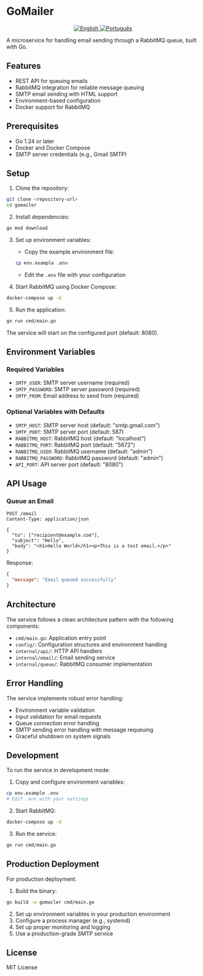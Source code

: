 # GoMailer

<div align="center">
  <a href="#" onclick="switchLanguage('en')" id="en-button">
    <img src="https://img.shields.io/badge/lang-en-red.svg" alt="English">
  </a>
  <a href="#" onclick="switchLanguage('pt-br')" id="pt-br-button">
    <img src="https://img.shields.io/badge/lang-pt--br-green.svg" alt="Português">
  </a>
</div>

<div id="readme-en">

A microservice for handling email sending through a RabbitMQ queue, built with Go.

## Features

- REST API for queuing emails
- RabbitMQ integration for reliable message queuing
- SMTP email sending with HTML support
- Environment-based configuration
- Docker support for RabbitMQ

## Prerequisites

- Go 1.24 or later
- Docker and Docker Compose
- SMTP server credentials (e.g., Gmail SMTP)

## Setup

1. Clone the repository:

```bash
git clone <repository-url>
cd gomailer
```

2. Install dependencies:

```bash
go mod download
```

3. Set up environment variables:

   - Copy the example environment file:

   ```bash
   cp env.example .env
   ```

   - Edit the `.env` file with your configuration

4. Start RabbitMQ using Docker Compose:

```bash
docker-compose up -d
```

5. Run the application:

```bash
go run cmd/main.go
```

The service will start on the configured port (default: 8080).

## Environment Variables

### Required Variables

- `SMTP_USER`: SMTP server username (required)
- `SMTP_PASSWORD`: SMTP server password (required)
- `SMTP_FROM`: Email address to send from (required)

### Optional Variables with Defaults

- `SMTP_HOST`: SMTP server host (default: "smtp.gmail.com")
- `SMTP_PORT`: SMTP server port (default: 587)
- `RABBITMQ_HOST`: RabbitMQ host (default: "localhost")
- `RABBITMQ_PORT`: RabbitMQ port (default: "5672")
- `RABBITMQ_USER`: RabbitMQ username (default: "admin")
- `RABBITMQ_PASSWORD`: RabbitMQ password (default: "admin")
- `API_PORT`: API server port (default: "8080")

## API Usage

### Queue an Email

```http
POST /email
Content-Type: application/json

{
  "to": ["recipient@example.com"],
  "subject": "Hello",
  "body": "<h1>Hello World</h1><p>This is a test email.</p>"
}
```

Response:

```json
{
  "message": "Email queued successfully"
}
```

## Architecture

The service follows a clean architecture pattern with the following components:

- `cmd/main.go`: Application entry point
- `config/`: Configuration structures and environment handling
- `internal/api/`: HTTP API handlers
- `internal/email/`: Email sending service
- `internal/queue/`: RabbitMQ consumer implementation

## Error Handling

The service implements robust error handling:

- Environment variable validation
- Input validation for email requests
- Queue connection error handling
- SMTP sending error handling with message requeuing
- Graceful shutdown on system signals

## Development

To run the service in development mode:

1. Copy and configure environment variables:

```bash
cp env.example .env
# Edit .env with your settings
```

2. Start RabbitMQ:

```bash
docker-compose up -d
```

3. Run the service:

```bash
go run cmd/main.go
```

## Production Deployment

For production deployment:

1. Build the binary:

```bash
go build -o gomailer cmd/main.go
```

2. Set up environment variables in your production environment
3. Configure a process manager (e.g., systemd)
4. Set up proper monitoring and logging
5. Use a production-grade SMTP service

## License

MIT License

</div>

<div id="readme-pt-br" style="display: none;">

Um microsserviço para manipulação de envio de emails através de uma fila RabbitMQ, construído com Go.

## Funcionalidades

- API REST para enfileiramento de emails
- Integração com RabbitMQ para enfileiramento confiável de mensagens
- Envio de emails via SMTP com suporte a HTML
- Configuração baseada em variáveis de ambiente
- Suporte a Docker para RabbitMQ

## Pré-requisitos

- Go 1.24 ou superior
- Docker e Docker Compose
- Credenciais de servidor SMTP (ex: Gmail SMTP)

## Configuração

1. Clone o repositório:

```bash
git clone <repository-url>
cd gomailer
```

2. Instale as dependências:

```bash
go mod download
```

3. Configure as variáveis de ambiente:

   - Copie o arquivo de exemplo de ambiente:

   ```bash
   cp env.example .env
   ```

   - Edite o arquivo `.env` com suas configurações

4. Inicie o RabbitMQ usando Docker Compose:

```bash
docker-compose up -d
```

5. Execute a aplicação:

```bash
go run cmd/main.go
```

O serviço iniciará na porta configurada (padrão: 8080).

## Variáveis de Ambiente

### Variáveis Obrigatórias

- `SMTP_USER`: Usuário do servidor SMTP (obrigatório)
- `SMTP_PASSWORD`: Senha do servidor SMTP (obrigatório)
- `SMTP_FROM`: Endereço de email de envio (obrigatório)

### Variáveis Opcionais com Valores Padrão

- `SMTP_HOST`: Host do servidor SMTP (padrão: "smtp.gmail.com")
- `SMTP_PORT`: Porta do servidor SMTP (padrão: 587)
- `RABBITMQ_HOST`: Host do RabbitMQ (padrão: "localhost")
- `RABBITMQ_PORT`: Porta do RabbitMQ (padrão: "5672")
- `RABBITMQ_USER`: Usuário do RabbitMQ (padrão: "admin")
- `RABBITMQ_PASSWORD`: Senha do RabbitMQ (padrão: "admin")
- `API_PORT`: Porta do servidor API (padrão: "8080")

## Uso da API

### Enfileirar um Email

```http
POST /email
Content-Type: application/json

{
  "to": ["destinatario@exemplo.com"],
  "subject": "Olá",
  "body": "<h1>Olá Mundo</h1><p>Este é um email de teste.</p>"
}
```

Resposta:

```json
{
  "message": "Email enfileirado com sucesso"
}
```

## Arquitetura

O serviço segue um padrão de arquitetura limpa com os seguintes componentes:

- `cmd/main.go`: Ponto de entrada da aplicação
- `config/`: Estruturas de configuração e manipulação de ambiente
- `internal/api/`: Manipuladores da API HTTP
- `internal/email/`: Serviço de envio de email
- `internal/queue/`: Implementação do consumidor RabbitMQ

## Tratamento de Erros

O serviço implementa um tratamento robusto de erros:

- Validação de variáveis de ambiente
- Validação de entrada para requisições de email
- Tratamento de erros de conexão com a fila
- Tratamento de erros de envio SMTP com reenvio para a fila
- Desligamento gracioso em sinais do sistema

## Desenvolvimento

Para executar o serviço em modo de desenvolvimento:

1. Copie e configure as variáveis de ambiente:

```bash
cp env.example .env
# Edite .env com suas configurações
```

2. Inicie o RabbitMQ:

```bash
docker-compose up -d
```

3. Execute o serviço:

```bash
go run cmd/main.go
```

## Implantação em Produção

Para implantação em produção:

1. Compile o binário:

```bash
go build -o gomailer cmd/main.go
```

2. Configure as variáveis de ambiente no seu ambiente de produção
3. Configure um gerenciador de processos (ex: systemd)
4. Configure monitoramento e logging adequados
5. Use um serviço SMTP de nível de produção

## Licença

MIT License

</div>

<script>
function switchLanguage(lang) {
    document.getElementById('readme-en').style.display = lang === 'en' ? 'block' : 'none';
    document.getElementById('readme-pt-br').style.display = lang === 'pt-br' ? 'block' : 'none';
    
    document.getElementById('en-button').style.opacity = lang === 'en' ? '1' : '0.5';
    document.getElementById('pt-br-button').style.opacity = lang === 'pt-br' ? '1' : '0.5';
}

// Initialize with English
switchLanguage('en');
</script>
